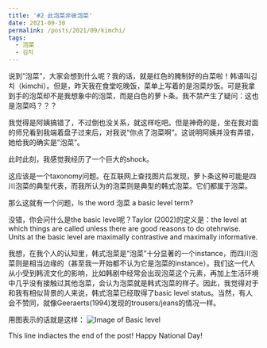 ```yaml
---
title: '#2 此泡菜非彼泡菜'
date: 2021-09-30
permalink: /posts/2021/09/kimchi/
tags:
  - 泡菜
  - 김치
---
```


说到“泡菜”，大家会想到什么呢？我的话，就是红色的腌制好的白菜啦！韩语叫김치（kimchi）。但是，昨天我在食堂吃晚饭，菜单上写着的是泡菜炒饭。可是我拿到手的泡菜却不是我想象中的泡菜，而是白色的萝卜条。我不禁产生了疑问：这也是泡菜吗？？？

我觉得是阿姨搞错了，不过倒也没关系，就这样吃吧。但是神奇的是，坐在我对面的师兄看到我端着盘子过来后，对我说“你点了泡菜啊”。这说明阿姨并没有弄错，她给我的确实是”泡菜”。

此时此刻，我感觉我经历了一个巨大的shock。

这应该是一个taxonomy问题。在互联网上查找图片后发现，萝卜条这种可能是四川泡菜的典型代表，而我所认为的泡菜则是典型的韩式泡菜。它们都属于泡菜。

那么这就有一个问题，Is the word 泡菜 a basic level term?

没错，你会问什么是the basic level呢？Taylor (2002)的定义是：the level at which things are called unless there are good reasons to do otehrwise. Units at the basic level are maximally contrastive and maximally informative.

我想，在我个人的认知里，韩式泡菜是“泡菜”十分显著的一个instance，而四川泡菜则是相当边缘的（甚至我一开始都不认为它是泡菜的instance）。我们这一代人从小受到韩流文化的影响，比如韩剧中经常会出现泡菜这个元素，再加上生活环境中几乎没有接触过其他泡菜，会认为泡菜就是韩式泡菜的样子。因此，我觉得对于和我有相似背景的人来说，韩式泡菜已经取得了basic level status。当然，有人会不赞同，就像Geeraerts(1994)发现的trousers/jeans的情况一样。

用图表示的话就是这样：
![Image of Basic level](https://hongjie-fu.github.io/files/posts/kimchi.png) 


This line indiactes the end of the post! Happy National Day! 
